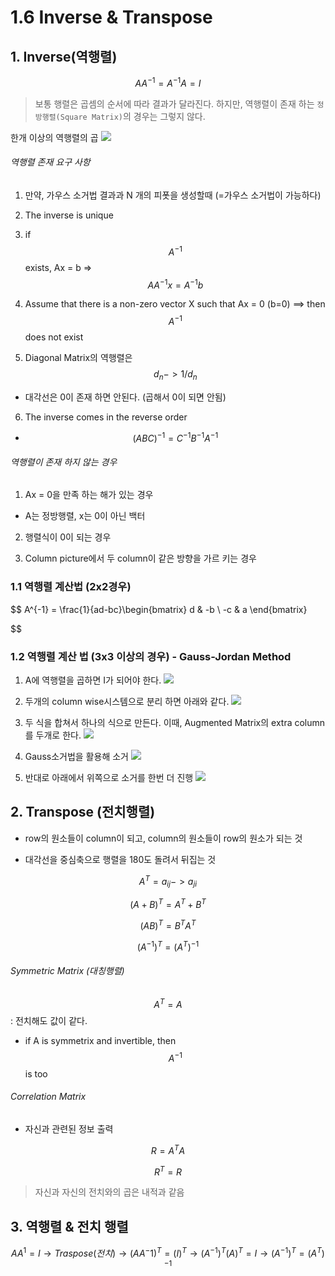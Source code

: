 # 1.6 Inverse & Transpose

## 1. Inverse\(역행렬\)

$$ AA^{-1} = A^{-1}A = I $$

> 보통 행렬은 곱셈의 순서에 따라 결과가 달라진다. 하지만, 역행렬이 존재 하는 `정방행렬(Square Matrix)`의 경우는 그렇지 않다.

한개 이상의 역행렬의 곱
![](http://cfile23.uf.tistory.com/image/276838355845878C2E3000)


###### 역행렬 존재 요구 사항

1. 만약, 가우스 소거법 결과과 N 개의 피폿을 생성할때 \(=가우스 소거법이 가능하다\)

2. The inverse is unique

3. if $$ A^{-1} $$ exists, Ax = b =&gt; $$AA^{-1}x = A^{-1}b $$

4. Assume that there is a non-zero vector X such that Ax = 0 \(b=0\) ==&gt; then $$ A^{-1} $$ does not exist 


5. Diagonal Matrix의 역행렬은 $$ d_n -> 1/d_n $$
  * 대각선은 0이 존재 하면 안된다. \(곱해서 0이 되면 안됨\)


6. The inverse comes in the reverse order
  * $$ (ABC)^{-1} = C^{-1}B^{-1}A^{-1}  $$


###### 역행렬이 존재 하지 않는 경우 

1. Ax = 0을 만족 하는 해가 있는 경우 
  - A는 정방행렬, x는 0이 아닌 백터


2. 행렬식이 0이 되는 경우 

3. Column picture에서 두 column이 같은 방향을 가르 키는 경우 


### 1.1 역행렬 계산법 \(2x2경우\)

$$
A^{-1} = \frac{1}{ad-bc}\begin{bmatrix} d & -b \\ -c & a  \end{bmatrix} 


$$

### 1.2 역행렬 계산 법 \(3x3 이상의 경우\) - Gauss-Jordan Method
1. A에 역행렬을 곱하면 I가 되어야 한다. 
![](http://cfile9.uf.tistory.com/image/2371784D5839C868199769)

2. 두개의 column wise시스템으로 분리 하면 아래와 같다. 
![](http://cfile29.uf.tistory.com/image/2108CC485839CF8C14C9D5)

3. 두 식을 합쳐서 하나의 식으로 만든다. 이때, Augmented Matrix의 extra column를 두개로 한다. 
![](http://cfile3.uf.tistory.com/image/215852495839D85F1EDF80)

4.  Gauss소거법을 활용해 소거
![](http://cfile5.uf.tistory.com/image/2451AE495839DD9025DB01)

5. 반대로 아래에서 위쪽으로 소거를 한번 더 진행 
![](http://cfile9.uf.tistory.com/image/276A894F5839DF291A6375)

## 2. Transpose \(전치행렬\)
- row의 원소들이 column이 되고, column의 원소들이 row의 원소가 되는 것

-  대각선을 중심축으로 행렬을 180도 돌려서 뒤집는 것


$$  A^T = a_{ij} -> a_{ji} $$

$$ (A+B)^T = A^T + B^T$$

$$ (AB)^T = B^TA^T$$

$$(A^{-1})^T = (A^T)^{-1} $$

###### Symmetric Matrix \(대칭행렬\)

$$ A^T = A $$ : 전치해도 값이 같다.

* if A is symmetrix and invertible, then $$ A^{-1}$$ is too 

###### Correlation Matrix

* 자신과 관련된 정보 출력 

$$ R = A^TA$$

$$ R^T = R $$

> 자신과 자신의 전치와의 곱은 내적과 같음


## 3. 역행렬 & 전치 행렬 

$$
AA^1 = I 
\rightarrow Traspose(전치)\rightarrow (AA^-1)^T = (I)^T \rightarrow (A^{-1})^T(A)^T = I \rightarrow (A^{-1})^T = (A^T)^{-1}
$$





